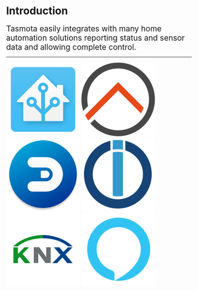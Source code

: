 # Introduction
<div style="font-size:150%;">
Tasmota easily integrates with many home automation solutions reporting status and sensor data and allowing complete control.
</div>
<hr>  
<p>

[![HomeAssistant](_media/logo/home-assistant.png)](Home-Assistant.md)
[![openHAB](_media/logo/openhab.png)](openHAB.md)
[![Domoticz](_media/logo/domoticz.png)](Domoticz.md)
![ioBroker](_media/logo/iobroker.png)
[![KNX](_media/logo/knx.png)](KNX.md)
[![Alexa](_media/logo/alexa.png)](Alexa.md)
